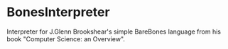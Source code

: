 # BonesInterpreter

Interpreter for J.Glenn Brookshear's simple BareBones language from his book "Computer Science: an Overview".
